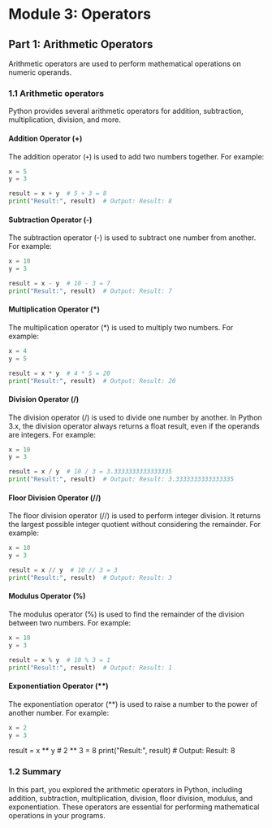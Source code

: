 # Module 3: Operators

## Part 1: Arithmetic Operators

Arithmetic operators are used to perform mathematical operations on numeric operands. 

### 1.1 Arithmetic operators

Python provides several arithmetic operators for addition, subtraction, multiplication, division, and more.

#### Addition Operator (+)

The addition operator (`+`) is used to add two numbers together. For example:

```python
x = 5
y = 3

result = x + y  # 5 + 3 = 8
print("Result:", result)  # Output: Result: 8
```

#### Subtraction Operator (-)

The subtraction operator (-) is used to subtract one number from another. For example:

```python
x = 10
y = 3

result = x - y  # 10 - 3 = 7
print("Result:", result)  # Output: Result: 7
```

#### Multiplication Operator (*)

The multiplication operator (*) is used to multiply two numbers. For example:

```python
x = 4
y = 5

result = x * y  # 4 * 5 = 20
print("Result:", result)  # Output: Result: 20
```

#### Division Operator (/)

The division operator (/) is used to divide one number by another. In Python 3.x, the division operator always returns a float result, even if the operands are integers. For example:

```python
x = 10
y = 3

result = x / y  # 10 / 3 = 3.3333333333333335
print("Result:", result)  # Output: Result: 3.3333333333333335
```

#### Floor Division Operator (//)

The floor division operator (//) is used to perform integer division. It returns the largest possible integer quotient without considering the remainder. For example:

```python
x = 10
y = 3

result = x // y  # 10 // 3 = 3
print("Result:", result)  # Output: Result: 3
```

#### Modulus Operator (%)

The modulus operator (%) is used to find the remainder of the division between two numbers. For example:

```python
x = 10
y = 3

result = x % y  # 10 % 3 = 1
print("Result:", result)  # Output: Result: 1
```

#### Exponentiation Operator (**)

The exponentiation operator (**) is used to raise a number to the power of another number. For example:

```python
x = 2
y = 3
```
result = x ** y  # 2 ** 3 = 8
print("Result:", result)  # Output: Result: 8

### 1.2 Summary

In this part, you explored the arithmetic operators in Python, including addition, subtraction, multiplication, division, floor division, modulus, and exponentiation. These operators are essential for performing mathematical operations in your programs.